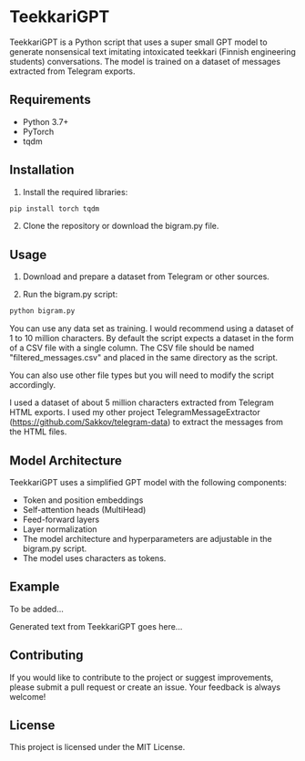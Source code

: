 # TeekkariGPT
TeekkariGPT is a Python script that uses a super small GPT model to generate nonsensical text imitating intoxicated teekkari (Finnish engineering students) conversations. The model is trained on a dataset of messages extracted from Telegram exports.

## Requirements
- Python 3.7+
- PyTorch
- tqdm

## Installation
1. Install the required libraries:
```bash
pip install torch tqdm
```
2. Clone the repository or download the bigram.py file.

## Usage
1. Download and prepare a dataset from Telegram or other sources.

2. Run the bigram.py script:

```bash
python bigram.py
```

You can use any data set as training. I would recommend using a dataset of 1 to 10 million characters. By default the script expects a dataset in the form of a CSV file with a single column. The CSV file should be named "filtered_messages.csv" and placed in the same directory as the script. 

You can also use other file types but you will need to modify the script accordingly.

I used a dataset of about 5 million characters extracted from Telegram HTML exports. I used my other project TelegramMessageExtractor (https://github.com/Sakkov/telegram-data) to extract the messages from the HTML files.

## Model Architecture
TeekkariGPT uses a simplified GPT model with the following components:

- Token and position embeddings
- Self-attention heads (MultiHead)
- Feed-forward layers
- Layer normalization
- The model architecture and hyperparameters are adjustable in the bigram.py script.
- The model uses characters as tokens.

## Example
To be added...

Generated text from TeekkariGPT goes here...

## Contributing
If you would like to contribute to the project or suggest improvements, please submit a pull request or create an issue. Your feedback is always welcome!

## License
This project is licensed under the MIT License.